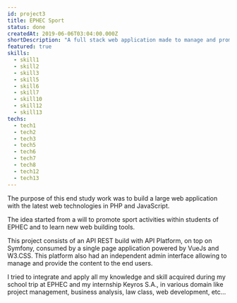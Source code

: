 ```yaml
---
id: project3
title: EPHEC Sport
status: done
createdAt: 2019-06-06T03:04:00.000Z
shortDescription: "A full stack web application made to manage and promote EPHEC Sport"
featured: true
skills:
  - skill1
  - skill2
  - skill3
  - skill5
  - skill6
  - skill7
  - skill10  
  - skill12
  - skill13
techs:
  - tech1
  - tech2
  - tech3
  - tech5
  - tech6
  - tech7
  - tech8
  - tech12
  - tech13
---
```

The purpose of this end study work was to build a large web application with the latest web technologies in PHP and JavaScript.

The idea started from a will to promote sport activities within students of EPHEC and to learn new web building tools.

This project consists of an API REST build with API Platform, on top on Symfony, consumed by a single page application powered by VueJs and W3.CSS.
This platform also had an independent admin interface allowing to manage and provide the content to the end users.

I tried to integrate and apply all my knowledge and skill acquired during my school trip at EPHEC and my internship Keyros S.A., in various domain like project management, business analysis, law class, web development, etc...

